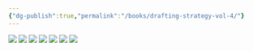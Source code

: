 ```yaml
---
{"dg-publish":true,"permalink":"/books/drafting-strategy-vol-4/"}
---
```


![](https://i.imgur.com/pc8hXp1.png)
![](https://i.imgur.com/nuLeyTw.jpeg)
![](https://i.imgur.com/QmqP4a0.png)
![](https://i.imgur.com/rTFucmu.jpeg)
![](https://i.imgur.com/n06Eaif.jpeg)
![](https://i.imgur.com/h37LvDf.png)
![](https://i.imgur.com/3dYWsPK.png)

